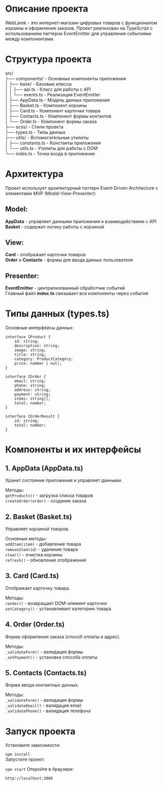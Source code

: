 # Описание проекта
WebLarek - это интернет-магазин цифровых товаров с функционалом корзины и оформления заказов. Проект реализован на TypeScript с использованием паттерна EventEmitter для управления событиями между компонентами.

# Структура проекта
src/  
├── components/         - Основные компоненты приложения  
│   ├── base/           - Базовые классы  
│   │   ├── api.ts      - Класс для работы с API  
│   │   └── events.ts   - Реализация EventEmitter  
│   ├── AppData.ts      - Модель данных приложения  
│   ├── Basket.ts       - Компонент корзины  
│   ├── Card.ts         - Компонент карточки товара  
│   ├── Contacts.ts     - Компонент формы контактов  
│   └── Order.ts        - Компонент формы заказа  
├── scss/               - Стили проекта  
├── types.ts            - Типы данных  
├── utils/              - Вспомогательные утилиты  
│   ├── constants.ts    - Константы приложения  
│   └── utils.ts        - Утилиты для работы с DOM  
└── index.ts            - Точка входа в приложение  

# Архитектура
Проект использует архитектурный паттерн Event-Driven Architecture с элементами MVP (Model-View-Presenter):
## Model:  
**AppData** - управляет данными приложения и взаимодействием с API  
**Basket** - содержит логику работы с корзиной  

## View:  
**Card** - отображает карточки товаров  
**Order** и **Contacts** - формы для ввода данных пользователя  

## Presenter:  
**EventEmitter** - централизованный обработчик событий  
Главный файл **index.ts** связывает все компоненты через события  

# Типы данных (types.ts)
Основные интерфейсы данных:
```
interface IProduct {
    id: string;
    description: string;
    image: string;
    title: string;
    category: ProductCategory;
    price: number | null;
}

interface IOrder {
    email: string;
    phone: string;
    address: string;
    payment: string;
    items: string[];
    total: number;
}

interface IOrderResult {
    id: string;
    total: number;
}
```

# Компоненты и их интерфейсы
## 1. AppData (AppData.ts)
Хранит состояние приложения и управляет данными.

Методы:  
```getProducts()``` - загрузка списка товаров  
```createOrder(order)``` - создание заказа  

## 2. Basket (Basket.ts)  
Управляет корзиной товаров.  

Основные методы:  
```addItem(item)``` - добавление товара  
```removeItem(id)``` - удаление товара  
```clear()``` - очистка корзины  
```refresh()``` - обновление отображения  

## 3. Card (Card.ts)  
Отображает карточку товара.

Методы:  
```render()``` - возвращает DOM-элемент карточки  
```setCategory()``` - устанавливает категорию товара  

## 4. Order (Order.ts)  
Форма оформления заказа (способ оплаты и адрес).  

Методы:  
```_validateForm()``` - валидация формы  
```_setPayment()``` - установка способа оплаты  

## 5. Contacts (Contacts.ts)  
Форма ввода контактных данных.  

Методы:  
```_validateForm()``` - валидация формы  
```_validateEmail()``` - валидация email  
```_validatePhone()``` - валидация телефона  

# Запуск проекта
Установите зависимости:  

```npm install```  
Запустите проект:  

```npm start```
Откройте в браузере:  

```http://localhost:3000```
